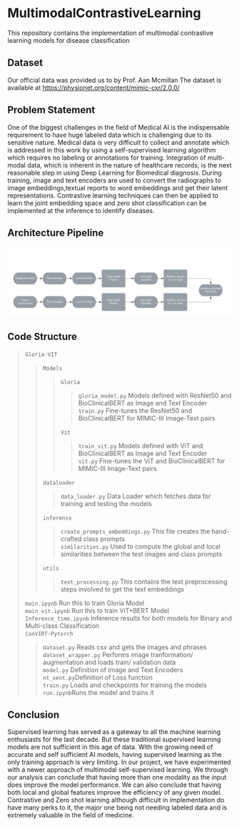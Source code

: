 # MultimodalContrastiveLearning
This repository contains the implementation of multimodal contrastive learning models for disease classification
## Dataset
Our official data was provided us to by Prof. Aan Mcmillan
The dataset is available at https://physionet.org/content/mimic-cxr/2.0.0/
## Problem Statement
One of the biggest challenges in the field of Medical AI is the indispensable requirement to have huge labeled data which is challenging due to its sensitive nature. Medical data is very difficult to collect and annotate which is addressed in this work by using a self-supervised learning algorithm which requires no labeling or annotations for training. Integration of multi-modal data, which is inherent in the nature of healthcare records, is the next reasonable step in using Deep Learning for Biomedical diagnosis.
During training, image and text encoders are used to convert the radiographs to image embeddings,textual reports to word embeddings and get their latent representations. Contrastive learning techniques can then be applied to learn the joint embedding space and zero shot classification can be
implemented at the inference to identify diseases.

## Architecture Pipeline 

![Alt text](https://github.com/ShruthiVidya-git/MultimodalContrastiveLearning/blob/main/Results/Flowchart.jpeg "Flow chart of our workflow")

## Code Structure 

> ```Gloria-VIT``` <br />
>  > ```Models```<br />
>  > >```Gloria``` <br />
>  > > >```gloria_model.py``` Models defined with ResNet50 and BioClinicalBERT as Image and Text Encoder <br />
>  > > >```train.py``` Fine-tunes the ResNet50 and BioClinicalBERT for MIMIC-III Image-Text pairs<br />  
>  > > >
>  > >```Vit```<br />
>  > > >```train_vit.py``` Models defined with ViT and BioClinicalBERT as Image and Text Encoder <br />
>  > > >```vit.py``` Fine-tunes the ViT and BioClinicalBERT for MIMIC-III Image-Text pairs<br />
>  > > >
>  > ```dataloader```<br />
>  > >```data_loader.py``` Data Loader which fetches data for training and testing the models<br />
>  > >
>  > ```inference```<br />
>  > >```create_prompts_embeddings.py``` This file creates the hand-crafted class prompts <br />
>  > >```similarities.py``` Used to compute the global and local similarities between the test images and class prompts<br />
>  > >
>  > ```utils```<br />
>  > >```text_processing.py``` This contains the text preprocessing steps involved to get the text embeddings<br />
>  > >
>  ```main.ipynb``` Run this to train Gloria Model<br />
>  ```main_vit.ipynb``` Run this to train ViT+BERT Model<br />
>  ```Inference_time.ipynb``` Inference results for both models for Binary and Multi-class Classification<br />
>  ```ConVIRT-Pytorch``` <br />
>  >```dataset.py``` Reads csv and gets the images and phrases<br />
>  >```dataset_wrapper.py``` Performs image tranformation/ augmentation and loads train/ validation data<br />
>  >```model.py``` Definition of Image and Text Encoders<br />
>  >```nt_xent.py```Definition of Loss function<br />
>  >```train.py``` Loads and checkpoints for training the models<br />
>  >```run.ipynb```Runs the model and trains it<br />




## Conclusion
Supervised learning has served as a gateway to all the machine learning enthusiasts for the last
decade. But these traditional supervised learning models are not sufficient in this age of data. With
the growing need of accurate and self sufficient AI models, having supervised learning as the only
training approach is very limiting. In our project, we have experimented with a newer approach of
multimodal self-supervised learning. We through our analysis can conclude that having more than
one modality as the input does improve the model performance. We can also conclude that having
both local and global features improve the efficiency of any given model. Contrastive and Zero shot
learning although difficult in implementation do have many perks to it, the major one being not
needing labeled data and is extremely valuable in the field of medicine.


